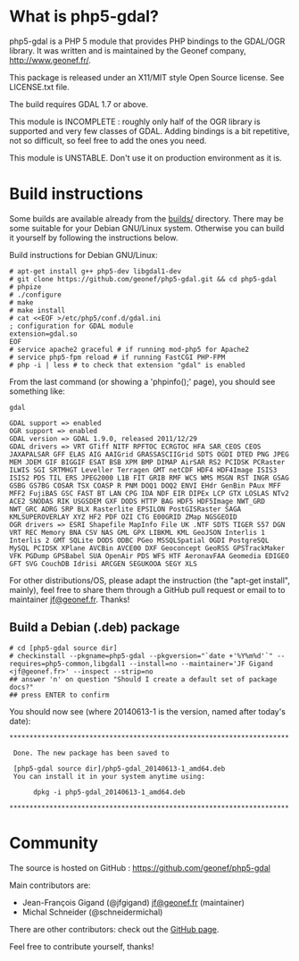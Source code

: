 What is php5-gdal?
==================

php5-gdal is a PHP 5 module that provides PHP bindings to the GDAL/OGR library.
It was written and is maintained by the Geonef company, http://www.geonef.fr/.

This package is released under an X11/MIT style Open Source license. See LICENSE.txt file.

The build requires GDAL 1.7 or above.


This module is INCOMPLETE : roughly only half of the OGR library is supported
and very few classes of GDAL. Adding bindings is a bit repetitive, not so
difficult, so feel free to add the ones you need.

This module is UNSTABLE. Don't use it on production environment as it is.


Build instructions
==================

Some builds are available already from the [builds/](builds/) directory. There may be some suitable for your Debian GNU/Linux system. Otherwise you can build it yourself by following the instructions below.

Build instructions for Debian GNU/Linux:
```
# apt-get install g++ php5-dev libgdal1-dev
# git clone https://github.com/geonef/php5-gdal.git && cd php5-gdal
# phpize
# ./configure
# make
# make install
# cat <<EOF >/etc/php5/conf.d/gdal.ini
; configuration for GDAL module
extension=gdal.so
EOF
# service apache2 graceful # if running mod-php5 for Apache2
# service php5-fpm reload # if running FastCGI PHP-FPM
# php -i | less # to check that extension "gdal" is enabled
```

From the last command (or showing a 'phpinfo();' page), you should see something like:
```
gdal

GDAL support => enabled
OGR support => enabled
GDAL version => GDAL 1.9.0, released 2011/12/29
GDAL drivers => VRT GTiff NITF RPFTOC ECRGTOC HFA SAR_CEOS CEOS JAXAPALSAR GFF ELAS AIG AAIGrid GRASSASCIIGrid SDTS OGDI DTED PNG JPEG MEM JDEM GIF BIGGIF ESAT BSB XPM BMP DIMAP AirSAR RS2 PCIDSK PCRaster ILWIS SGI SRTMHGT Leveller Terragen GMT netCDF HDF4 HDF4Image ISIS3 ISIS2 PDS TIL ERS JPEG2000 L1B FIT GRIB RMF WCS WMS MSGN RST INGR GSAG GSBG GS7BG COSAR TSX COASP R PNM DOQ1 DOQ2 ENVI EHdr GenBin PAux MFF MFF2 FujiBAS GSC FAST BT LAN CPG IDA NDF EIR DIPEx LCP GTX LOSLAS NTv2 ACE2 SNODAS RIK USGSDEM GXF DODS HTTP BAG HDF5 HDF5Image NWT_GRD NWT_GRC ADRG SRP BLX Rasterlite EPSILON PostGISRaster SAGA KMLSUPEROVERLAY XYZ HF2 PDF OZI CTG E00GRID ZMap NGSGEOID
OGR drivers => ESRI Shapefile MapInfo File UK .NTF SDTS TIGER S57 DGN VRT REC Memory BNA CSV NAS GML GPX LIBKML KML GeoJSON Interlis 1 Interlis 2 GMT SQLite DODS ODBC PGeo MSSQLSpatial OGDI PostgreSQL MySQL PCIDSK XPlane AVCBin AVCE00 DXF Geoconcept GeoRSS GPSTrackMaker VFK PGDump GPSBabel SUA OpenAir PDS WFS HTF AeronavFAA Geomedia EDIGEO GFT SVG CouchDB Idrisi ARCGEN SEGUKOOA SEGY XLS
```

For other distributions/OS, please adapt the instruction (the "apt-get install", mainly), feel free to share them through a GitHub pull request or email to to maintainer jf@geonef.fr. Thanks!

Build a Debian (.deb) package
-----------------------------
```
# cd [php5-gdal source dir]
# checkinstall --pkgname=php5-gdal --pkgversion="`date +'%Y%m%d'`" --requires=php5-common,libgdal1 --install=no --maintainer='JF Gigand <jf@geonef.fr>' --inspect --strip=no
## answer 'n' on question "Should I create a default set of package docs?"
## press ENTER to confirm
```

You should now see (where 20140613-1 is the version, named after today's date):
```
**********************************************************************

 Done. The new package has been saved to

 [php5-gdal source dir]/php5-gdal_20140613-1_amd64.deb
 You can install it in your system anytime using: 

      dpkg -i php5-gdal_20140613-1_amd64.deb

**********************************************************************
```


Community
=========

The source is hosted on GitHub : https://github.com/geonef/php5-gdal

Main contributors are:
* Jean-François Gigand (@jfgigand) <jf@geonef.fr> (maintainer)
* Michal Schneider (@schneidermichal)

There are other contributors: check out the [GitHub page](https://github.com/geonef/php5-gdal/graphs/contributors).

Feel free to contribute yourself, thanks!
